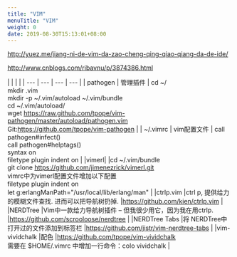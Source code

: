 ```yaml
---
title: "VIM"
menuTitle: "VIM"
weight: 0
date: 2019-08-30T15:13:01+08:00
---
```

http://yuez.me/jiang-ni-de-vim-da-zao-cheng-qing-qiao-qiang-da-de-ide/ 

 

http://www.cnblogs.com/ribavnu/p/3874386.html 

 
|   |   |  |
| --- | --- | --- | --- |
| pathogen  | 管理插件  | cd ~/  <br/> mkdir .vim <br> mkdir -p ~/.vim/autoload ~/.vim/bundle  <br> cd ~/.vim/autoload/  <br> wget https://raw.github.com/tpope/vim-pathogen/master/autoload/pathogen.vim <br> Git:https://github.com/tpope/vim-pathogen |
| ~/.vimrc | vim配置文件 | call pathogen#infect() <br>call pathogen#helptags() <br>syntax on<br>filetype plugin indent on |
|vimerl|  |cd ~/.vim/bundle<br>git clone https://github.com/jimenezrick/vimerl.git <br>vimrc中为vimerl配置文件增加以下配置  <br> filetype plugin indent on <br>let g:erlangManPath="/usr/local/lib/erlang/man"  |
|ctrlp.vim |ctrl p,  提供给力的模糊文件查找. 进而可以把导航树扔掉. |https://github.com/kien/ctrlp.vim |
|NERDTree |Vim中一款给力导航树插件 – 但我很少用它，因为我在用ctrlp. |https://github.com/scrooloose/nerdtree |
|NERDTree Tabs |将 NERDTree中打开过的文件添加到标签栏 |https://github.com/jistr/vim-nerdtree-tabs |
|vim-vividchalk |配色 |https://github.com/tpope/vim-vividchalk <br>需要在 $HOME/.vimrc 中增加一行命令：colo vividchalk |